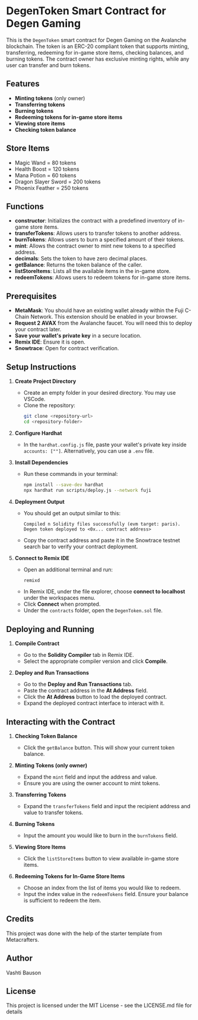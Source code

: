 # DegenToken Smart Contract for Degen Gaming

This is the `DegenToken` smart contract for Degen Gaming on the Avalanche blockchain. The token is an ERC-20 compliant token that supports minting, transferring, redeeming for in-game store items, checking balances, and burning tokens. The contract owner has exclusive minting rights, while any user can transfer and burn tokens.

## Features

- **Minting tokens** (only owner)
- **Transferring tokens**
- **Burning tokens**
- **Redeeming tokens for in-game store items**
- **Viewing store items**
- **Checking token balance**

## Store Items

- Magic Wand = 80 tokens
- Health Boost = 120 tokens
- Mana Potion = 60 tokens
- Dragon Slayer Sword = 200 tokens
- Phoenix Feather = 250 tokens

## Functions

- **constructor**: Initializes the contract with a predefined inventory of in-game store items.
- **transferTokens**: Allows users to transfer tokens to another address.
- **burnTokens**: Allows users to burn a specified amount of their tokens.
- **mint**: Allows the contract owner to mint new tokens to a specified address.
- **decimals**: Sets the token to have zero decimal places.
- **getBalance**: Returns the token balance of the caller.
- **listStoreItems**: Lists all the available items in the in-game store.
- **redeemTokens**: Allows users to redeem tokens for in-game store items.

## Prerequisites

- **MetaMask**: You should have an existing wallet already within the Fuji C-Chain Network. This extension should be enabled in your browser.
- **Request 2 AVAX** from the Avalanche faucet. You will need this to deploy your contract later.
- **Save your wallet's private key** in a secure location.
- **Remix IDE**: Ensure it is open.
- **Snowtrace**: Open for contract verification.

## Setup Instructions

1. **Create Project Directory**
    - Create an empty folder in your desired directory. You may use VSCode.
    - Clone the repository:
      ```bash
      git clone <repository-url>
      cd <repository-folder>
      ```

2. **Configure Hardhat**
    - In the `hardhat.config.js` file, paste your wallet's private key inside `accounts: [""]`. Alternatively, you can use a `.env` file.

3. **Install Dependencies**
    - Run these commands in your terminal:
      ```bash
      npm install --save-dev hardhat
      npx hardhat run scripts/deploy.js --network fuji
      ```

4. **Deployment Output**
    - You should get an output similar to this:
      ```
      Compiled n Solidity files successfully (evm target: paris).
      Degen token deployed to <0x... contract address>
      ```
    - Copy the contract address and paste it in the Snowtrace testnet search bar to verify your contract deployment.

5. **Connect to Remix IDE**
    - Open an additional terminal and run:
      ```bash
      remixd
      ```
    - In Remix IDE, under the file explorer, choose **connect to localhost** under the workspaces menu.
    - Click **Connect** when prompted.
    - Under the `contracts` folder, open the `DegenToken.sol` file.

## Deploying and Running

1. **Compile Contract**
    - Go to the **Solidity Compiler** tab in Remix IDE.
    - Select the appropriate compiler version and click **Compile**.

2. **Deploy and Run Transactions**
    - Go to the **Deploy and Run Transactions** tab.
    - Paste the contract address in the **At Address** field.
    - Click the **At Address** button to load the deployed contract.
    - Expand the deployed contract interface to interact with it.

## Interacting with the Contract

1. **Checking Token Balance**
    - Click the `getBalance` button. This will show your current token balance.

2. **Minting Tokens (only owner)**
    - Expand the `mint` field and input the address and value.
    - Ensure you are using the owner account to mint tokens.

3. **Transferring Tokens**
    - Expand the `transferTokens` field and input the recipient address and value to transfer tokens.

4. **Burning Tokens**
    - Input the amount you would like to burn in the `burnTokens` field.

5. **Viewing Store Items**
    - Click the `listStoreItems` button to view available in-game store items.

6. **Redeeming Tokens for In-Game Store Items**
    - Choose an index from the list of items you would like to redeem.
    - Input the index value in the `redeemTokens` field. Ensure your balance is sufficient to redeem the item.

## Credits

This project was done with the help of the starter template from Metacrafters.

## Author
Vashti Bauson

## License
This project is licensed under the MIT License - see the LICENSE.md file for details
